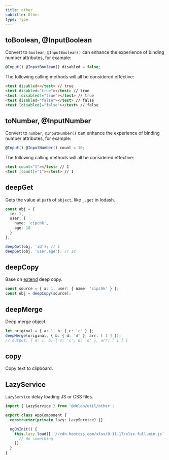 ```yaml
---
title: other
subtitle: Other
type: Type
---
```


## toBoolean, @InputBoolean

Convert to `boolean`, `@InputBoolean()` can enhance the experience of binding number attributes, for example:

```ts
@Input() @InputBoolean() disabled = false;
```

The following calling methods will all be considered effective:

```html
<test disabled></test> // true
<test disabled="true"></test> // true
<test [disabled]="true"></test> // true
<test disabled="false"></test> // false
<test [disabled]="false"></test> // false
```

## toNumber, @InputNumber

Convert to `number`, `@InputNumber()` can enhance the experience of binding number attributes, for example:

```ts
@Input() @InputNumber() count = 10;
```

The following calling methods will all be considered effective:

```html
<test count="1"></test> // 1
<test [count]="1"></test> // 1
```

## deepGet

Gets the value at `path` of `object`, like `_.get` in lodash.

```ts
const obj = {
  id: 1,
  user: {
    name: 'cipchk',
    age: 18
  }
};

deepGet(obj, 'id'); // 1
deepGet(obj, 'user.age'); // 18
```

## deepCopy

Base on [extend](https://github.com/justmoon/node-extend) deep copy.

```ts
const source = { a: 1, user: { name: 'cipchk' } };
const obj = deepCopy(source);
```

## deepMerge

Deep merge object.

```ts
let original = { a: 1, b: { c: 'c' } };
deepMerge(original, { b: { d: 'd' }, arr: [ 1 ] });
// output: { a: 1, b: { c: 'c', d: 'd' }, arr: [ 1 ] }
```

## copy

Copy text to clipboard.

## LazyService

`LazyService` delay loading JS or CSS files.

```ts
import { LazyService } from '@delon/util/other';

export class AppComponent {
  constructor(private lazy: LazyService) {}

  ngOnInit() {
    this.lazy.load([ `//cdn.bootcss.com/xlsx/0.11.17/xlsx.full.min.js` ]).then(() => {
      // do something
    });
  }
}
```

